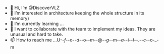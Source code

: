- 👋 Hi, I’m @DiscoverVLZ
- 👀 I’m interested in architecture keeping the whole structure in its memory)
- 🌱 I’m currently learning ...
- 💞️ I want to collaborate with the team to implement my ideas. They are unusual and hard to take.
- 📫 How to reach me ...U-_-f-_-o-_-d-_-o-_-m-_-@-_-g-_-m-_-a-_-i-_-l-_-.-_-c-_-o-_-m

<!---
DiscoverVLZ/DiscoverVLZ is a ✨ special ✨ repository because its `README.md` (this file) appears on your GitHub profile.
You can click the Preview link to take a look at your changes.
--->
